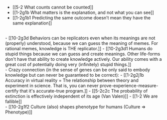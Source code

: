- [[5-2 What counts cannot be counted]]
- [[1-2g1b What matters is the explanation, and not what you can see]]
- [[1-2g1b1 Predicting the same outcome doesn’t mean they have the same explanation]]
<br>
- [[10-2g3d Behaviors can be replicators even when its meanings are not (properly) understood, because we can guess the meaning of memes. For rational memes, knowledge is THE replicator.]]
  - [[10-2g3d1 Humans do stupid things because we can guess and create meanings. Other life-forms don't have that ability to create knowledge actively. Our ability comes with a great cost of potentially doing very (infinitely) stupid things.]]
<br>
- Crazy connection (in the sense of genes can be only said to embody knowledge but can never be guaranteed to be correct):
- [[1-2g2j1b Accuracy in virtual reality = The relationship between theory and experiment in science. That is, you can never prove-experience-measure-certify that it's accurate-true program.]]
  - [[5-2c2c The probability of extinction is effectively independent of its age (Van Valen)]]
    - [[1-2 We are fallible]]
<br>
- [[10-2g1f2 Culture (also) shapes phenotype for humans (Culture ⇒ Phenotype)]]
